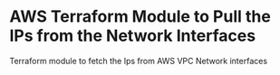 # AWS Terraform Module to Pull the IPs from the Network Interfaces
Terraform module to fetch the Ips from AWS VPC Network interfaces
